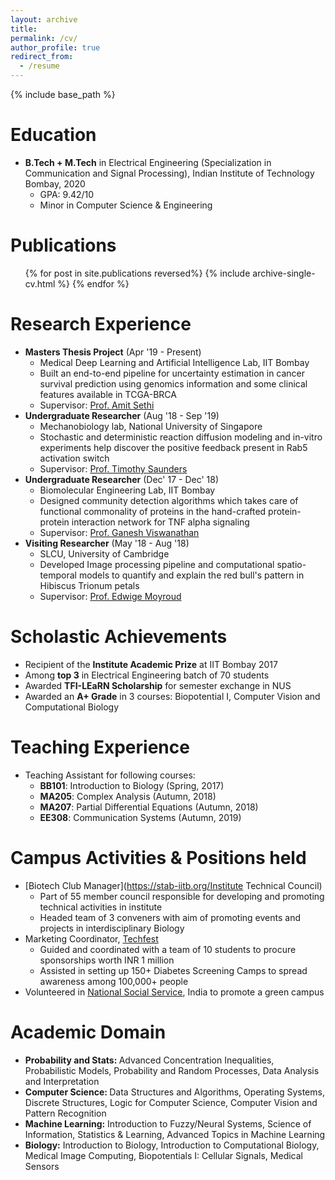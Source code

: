 ```yaml
---
layout: archive
title: 
permalink: /cv/
author_profile: true
redirect_from:
  - /resume
---
```


{% include base_path %}

Education
======
* <b>B.Tech + M.Tech</b> in Electrical Engineering (Specialization in Communication and Signal Processing), Indian Institute of Technology Bombay, 2020 
  * GPA: 9.42/10
  * Minor in Computer Science & Engineering

Publications
======
  <ul>{% for post in site.publications reversed%}
    {% include archive-single-cv.html %}
  {% endfor %}</ul>
  
Research Experience
======
* <b> Masters Thesis Project</b> (Apr '19 - Present)
  * Medical Deep Learning and Artificial Intelligence Lab, IIT Bombay
  * Built an end-to-end pipeline for uncertainty estimation in cancer survival prediction using genomics information and some clinical features available in TCGA-BRCA
  * Supervisor: [Prof. Amit Sethi](https://www.ee.iitb.ac.in/~asethi/)
* <b> Undergraduate Researcher</b> (Aug '18 - Sep '19)
  * Mechanobiology lab, National University of Singapore
  * Stochastic and deterministic reaction diffusion modeling and in-vitro experiments help discover the positive feedback present in Rab5 activation switch
  * Supervisor: [Prof. Timothy Saunders](https://mbi.nus.edu.sg/timothy-saunders/)
* <b> Undergraduate Researcher</b> (Dec' 17 - Dec' 18)
  * Biomolecular Engineering Lab, IIT Bombay
  * Designed community detection algorithms which takes care of functional commonality of proteins in the hand-crafted protein-protein interaction network for TNF alpha signaling
  * Supervisor: [Prof. Ganesh Viswanathan](https://www.che.iitb.ac.in/online/faculty/ganesh-a-viswanathan)
* <b> Visiting Researcher</b> (May '18 - Aug '18) 
  * SLCU, University of Cambridge
  * Developed Image processing pipeline and computational spatio-temporal models to quantify and explain the red bull's pattern in Hibiscus Trionum petals
  * Supervisor: [Prof. Edwige Moyroud](https://www.slcu.cam.ac.uk/people/dr-edwige-moyroud)


Scholastic Achievements
======
* Recipient of the <b>Institute Academic Prize</b> at IIT Bombay 2017
* Among <b>top 3</b> in Electrical Engineering batch of 70 students
* Awarded <b>TFI-LEaRN Scholarship</b> for semester exchange in NUS
* Awarded an <b>A+ Grade</b> in 3 courses: Biopotential I, Computer Vision and Computational Biology
   
Teaching Experience
======
* Teaching Assistant for following courses:
  * <b>BB101</b>: Introduction to Biology          (Spring, 2017)
  * <b>MA205</b>: Complex Analysis                 (Autumn, 2018)
  * <b>MA207</b>: Partial Differential Equations   (Autumn, 2018)
  * <b>EE308</b>: Communication Systems            (Autumn, 2019)

Campus Activities & Positions held
======
* [Biotech Club Manager](https://stab-iitb.org/Institute Technical Council)
  * Part of 55 member council responsible for developing and promoting technical activities in institute
  * Headed team of 3 conveners with aim of promoting events and projects in interdisciplinary Biology
* Marketing Coordinator, [Techfest](https://techfest.org/)
  * Guided and coordinated with a team of 10 students to procure sponsorships worth INR 1 million
  * Assisted in setting up 150+ Diabetes Screening Camps to spread awareness among 100,000+ people
* Volunteered in [National Social Service](https://nss.gov.in/), India to promote a green campus

Academic Domain
======

* <b>Probability and Stats: </b> Advanced Concentration Inequalities, Probabilistic Models, Probability and Random Processes, Data Analysis and Interpretation
* <b>Computer Science: </b> Data Structures and Algorithms, Operating Systems, Discrete Structures, Logic for Computer Science, Computer Vision and Pattern Recognition
* <b>Machine Learning:</b> Introduction to Fuzzy/Neural Systems, Science of Information, Statistics & Learning, Advanced Topics in Machine Learning 
* <b>Biology:</b> Introduction to Biology, Introduction to Computational Biology, Medical Image Computing, Biopotentials I: Cellular Signals, Medical Sensors 
